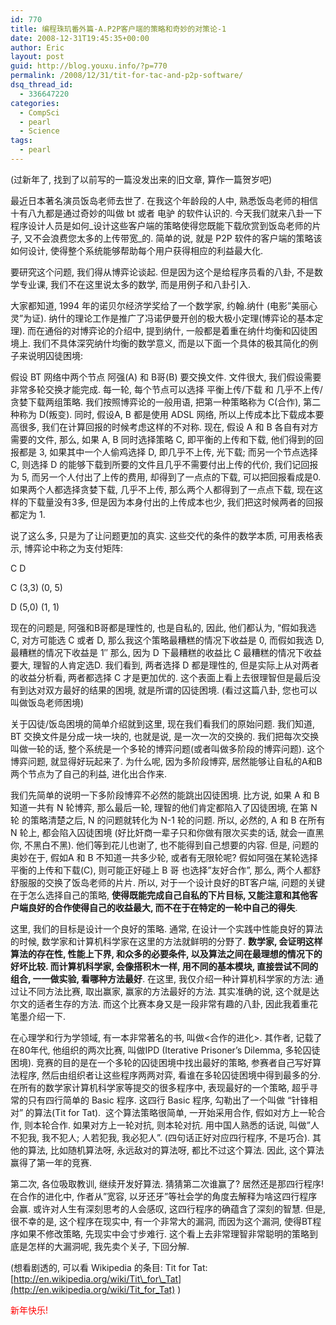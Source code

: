 ```yaml
---
id: 770
title: 编程珠玑番外篇-A.P2P客户端的策略和奇妙的对策论-1
date: 2008-12-31T19:45:35+00:00
author: Eric
layout: post
guid: http://blog.youxu.info/?p=770
permalink: /2008/12/31/tit-for-tac-and-p2p-software/
dsq_thread_id:
  - 336647220
categories:
  - CompSci
  - pearl
  - Science
tags:
  - pearl
---
```

(过新年了, 找到了以前写的一篇没发出来的旧文章, 算作一篇贺岁吧)

最近日本著名演员饭岛老师去世了. 在我这个年龄段的人中, 熟悉饭岛老师的相信十有八九都是通过奇妙的叫做 bt 或者 电驴 的软件认识的. 今天我们就来八卦一下程序设计人员是如何_设计这些客户端的策略使得您既能下载欣赏到饭岛老师的片子, 又不会浪费您太多的上传带宽_的. 简单的说, 就是 P2P 软件的客户端的策略该如何设计, 使得整个系统能够帮助每个用户获得相应的利益最大化.

要研究这个问题, 我们得从博弈论谈起. 但是因为这个是给程序员看的八卦, 不是数学专业课, 我们不在这里说太多的数学, 而是用例子和八卦引入.

大家都知道, 1994 年的诺贝尔经济学奖给了一个数学家, 约翰.纳什 (电影&#8221;美丽心灵&#8221;为证). 纳什的理论工作是推广了冯诺伊曼开创的极大极小定理(博弈论的基本定理). 而在通俗的对博弈论的介绍中, 提到纳什, 一般都是着重在纳什均衡和囚徒困境上. 我们不具体深究纳什均衡的数学意义, 而是以下面一个具体的极其简化的例子来说明囚徒困境:

假设 BT 网络中两个节点 阿强(A) 和 B哥(B) 要交换文件. 文件很大, 我们假设需要非常多轮交换才能完成. 每一轮, 每个节点可以选择 平衡上传/下载 和 几乎不上传/贪婪下载两组策略. 我们按照博弈论的一般用语, 把第一种策略称为 C(合作), 第二种称为 D(叛变). 同时, 假设A, B 都是使用 ADSL 网络, 所以上传成本比下载成本要高很多, 我们在计算回报的时候考虑这样的不对称. 现在, 假设 A 和 B 各自有对方需要的文件, 那么, 如果 A, B 同时选择策略 C, 即平衡的上传和下载, 他们得到的回报都是 3, 如果其中一个人偷鸡选择 D, 即几乎不上传, 光下载; 而另一个节点选择 C, 则选择 D 的能够下载到所要的文件且几乎不需要付出上传的代价, 我们记回报为 5, 而另一个人付出了上传的费用, 却得到了一点点的下载, 可以把回报看成是0. 如果两个人都选择贪婪下载, 几乎不上传, 那么两个人都得到了一点点下载, 现在这样的下载量没有3多, 但是因为本身付出的上传成本也少, 我们把这时候两者的回报都定为 1.

说了这么多, 只是为了让问题更加的真实. 这些交代的条件的数学本质, 可用表格表示, 博弈论中称之为支付矩阵:

C D
  
C (3,3) (0, 5)
  
D (5,0) (1, 1)

现在的问题是, 阿强和B哥都是理性的, 也是自私的, 因此, 他们都认为, &#8220;假如我选 C, 对方可能选 C 或者 D, 那么我这个策略最糟糕的情况下收益是 0, 而假如我选 D, 最糟糕的情况下收益是 1&#8243; 那么, 因为 D 下最糟糕的收益比 C 最糟糕的情况下收益要大, 理智的人肯定选D. 我们看到, 两者选择 D 都是理性的, 但是实际上从对两者的收益分析看, 两者都选择 C 才是更加优的. 这个表面上看上去很理智但是最后没有到达对双方最好的结果的困境, 就是所谓的囚徒困境. (看过这篇八卦, 您也可以叫做饭岛老师困境)

关于囚徒/饭岛困境的简单介绍就到这里, 现在我们看我们的原始问题. 我们知道, BT 交换文件是分成一块一块的, 也就是说, 是一次一次的交换的. 我们把每次交换叫做一轮的话, 整个系统是一个多轮的博弈问题(或者叫做多阶段的博弈问题). 这个博弈问题, 就显得好玩起来了. 为什么呢, 因为多阶段博弈, 居然能够让自私的A和B两个节点为了自己的利益, 进化出合作来.

我们先简单的说明一下多阶段博弈不必然的能跳出囚徒困境. 比方说, 如果 A 和 B 知道一共有 N 轮博弈, 那么最后一轮, 理智的他们肯定都陷入了囚徒困境, 在第 N 轮 的策略清楚之后, N 的问题就转化为 N-1 轮的问题. 所以, 必然的, A 和 B 在所有 N 轮上, 都会陷入囚徒困境 (好比奸商一辈子只和你做有限次买卖的话, 就会一直黑你, 不黑白不黑). 他们等到花儿也谢了, 也不能得到自己想要的内容. 但是, 问题的奥妙在于, 假如A 和 B 不知道一共多少轮, 或者有无限轮呢? 假如阿强在某轮选择平衡的上传和下载(C), 则可能正好碰上 B 哥 也选择&#8221;友好合作&#8221;, 那么, 两个人都舒舒服服的交换了饭岛老师的片片. 所以, 对于一个设计良好的BT客户端, 问题的关键在于怎么选择自己的策略, **使得既能完成自己自私的下片目标, 又能注意和其他客户端良好的合作使得自己的收益最大, 而不在于在特定的一轮中自己的得失**.

这里, 我们的目标是设计一个良好的策略. 通常, 在设计一个实践中性能良好的算法的时候, 数学家和计算机科学家在这里的方法就鲜明的分野了. **数学家, 会证明这样算法的存在性, 性能上下界, 和众多的必要条件, 以及算法之间在最理想的情况下的好坏比较. 而计算机科学家, 会像搭积木一样, 用不同的基本模块, 直接尝试不同的组合, 一一做实验, 看哪种方法最好**. 在这里, 我仅介绍一种计算机科学家的方法: 通过让不同方法比赛, 取出赢家, 赢家的方法最好的方法. 其实准确的说, 这个就是达尔文的适者生存的方法. 而这个比赛本身又是一段非常有趣的八卦, 因此我着重花笔墨介绍一下.

在心理学和行为学领域, 有一本非常著名的书, 叫做<合作的进化>. 其作者, 记载了在80年代, 他组织的两次比赛, 叫做IPD (Iterative Prisoner&#8217;s Dilemma, 多轮囚徒困境). 竞赛的目的是在一个多轮的囚徒困境中找出最好的策略, 参赛者自己写好算法程序, 然后由组织者让这些程序两两对弈, 看谁在多轮囚徒困境中得到最多的分. 在所有的数学家计算机科学家等提交的很多程序中, 表现最好的一个策略, 超乎寻常的只有四行简单的 Basic 程序. 这四行 Basic 程序, 勾勒出了一个叫做 &#8220;针锋相对&#8221; 的算法(Tit for Tat).  这个算法策略很简单, 一开始采用合作, 假如对方上一轮合作, 则本轮合作. 如果对方上一轮对抗, 则本轮对抗. 用中国人熟悉的话说, 叫做&#8221;人不犯我, 我不犯人; 人若犯我, 我必犯人&#8221;. (四句话正好对应四行程序, 不是巧合). 其他的算法, 比如随机算法呀, 永远敌对的算法呀, 都比不过这个算法. 因此, 这个算法赢得了第一年的竞赛.

第二次, 各位吸取教训, 继续开发好算法. 猜猜第二次谁赢了? 居然还是那四行程序! 在合作的进化中, 作者从&#8221;宽容, 以牙还牙&#8221;等社会学的角度去解释为啥这四行程序会赢. 或许对人生有深刻思考的人会感叹, 这四行程序的确蕴含了深刻的智慧. 但是, 很不幸的是, 这个程序在现实中, 有一个非常大的漏洞, 而因为这个漏洞, 使得BT程序如果不修改策略, 先现实中会寸步难行. 这个看上去非常理智非常聪明的策略到底是怎样的大漏洞呢, 我先卖个关子, 下回分解.

(想看剧透的, 可以看 Wikipedia 的条目: Tit for Tat: [http://en.wikipedia.org/wiki/Tit\_for\_Tat](http://en.wikipedia.org/wiki/Tit_for_Tat) )

<span style="color: #ff0000;">新年快乐!</span>